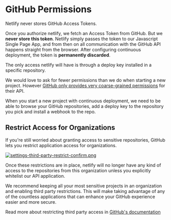 # GitHub Permissions

Netlify never stores GitHub Access Tokens.

Once you authorize netlify, we fetch an Access Token from GitHub. But we **never store this token**. Netlify simply passes the token to our Javascript Single Page App, and from then on all communication with the GitHub API happens straight from the browser. After configuring continuous deployment, the token is **permanently discarded**.

The only access netlify will have is through a deploy key installed in a specific repository.

We would love to ask for fewer permissions than we do when starting a new project. However [GitHub only provides very coarse-grained permissions](http://developer.github.com/v3/oauth/#scopes) for their API.

When you start a new project with continuous deployment, we need to be able to browse your GitHub repositories, add a deploy key to the repository you pick and install a webhook to the repo.

## Restrict Access for Organizations

If you're still worried about granting access to sensitive repositories, GitHub lets you restrict application access for organizations.

[![settings-third-party-restrict-confirm.png](images/settings-third-party-restrict-confirm.png)
](https://help.github.com/articles/about-third-party-application-restrictions/)

Once these restrictions are in place, netlify will no longer have any kind of access to the repositories from this organization unless you explicitly whitelist our API application.

We recommend keeping all your most sensitive projects in an organization and enabling third party restrictions. This will make taking advantage of any of the countless applications that can enhance your GitHub experience easier and more secure.

Read more about restricting third party access in [GitHub's documentation](https://help.github.com/articles/about-third-party-application-restrictions/)
